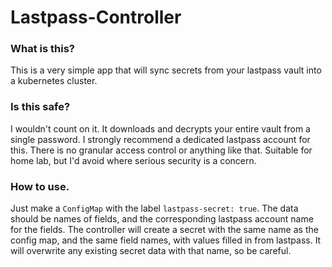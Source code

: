 # Lastpass-Controller

### What is this?

This is a very simple app that will sync secrets from your lastpass vault into a kubernetes cluster.

### Is this safe? 

I wouldn't count on it. It downloads and decrypts your entire vault from a single password. I strongly recommend a dedicated lastpass account for this. There is no granular access control or anything like that. Suitable for home lab, but I'd avoid where serious security is a concern.

### How to use.

Just make a `ConfigMap` with the label `lastpass-secret: true`. The data should be names of fields, and the corresponding lastpass account name for the fields. The controller will create a secret with the same name as the config map, and the same field names, with values filled in from lastpass. It will overwrite any existing secret data with that name, so be careful.
